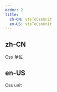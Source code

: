 ```yaml
---
order: 2
title:
  zh-CN: vtsToCssUnit
  en-US: vtsToCssUnit
---
```


## zh-CN

Css 单位

## en-US

Css unit